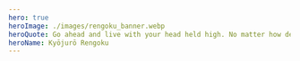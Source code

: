 ```yaml
---
hero: true
heroImage: ./images/rengoku_banner.webp
heroQuote: Go ahead and live with your head held high. No matter how devastated you may be by your own weakness or uselessness, set your heart ablaze. Grit your teeth and look straight ahead.
heroName: Kyōjurō Rengoku
---
```

